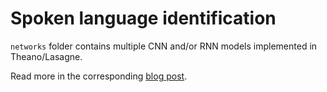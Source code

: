 # Spoken language identification

`networks` folder contains multiple CNN and/or RNN models implemented in Theano/Lasagne.

Read more in the corresponding [blog post](http://yerevann.github.io/2016/06/26/combining-cnn-and-rnn-for-spoken-language-identification/).
